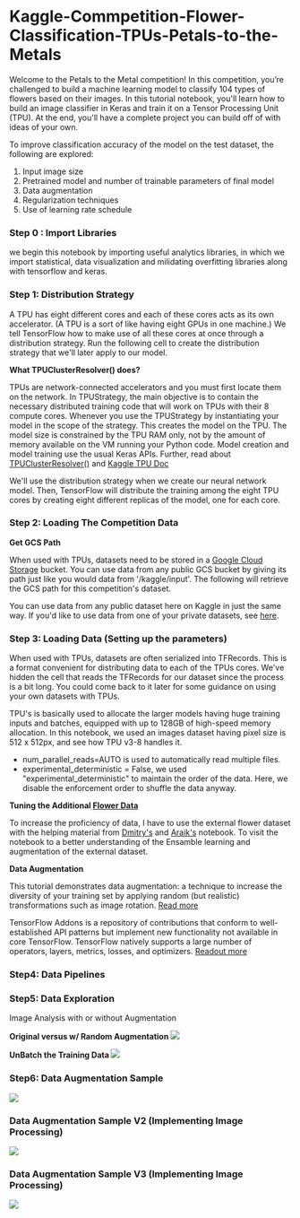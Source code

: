 # Kaggle-Commpetition-Flower-Classification-TPUs-Petals-to-the-Metals
Welcome to the Petals to the Metal competition! In this competition, you’re challenged to build a machine learning model to classify 104 types of flowers based on their images. In this tutorial notebook, you'll learn how to build an image classifier in Keras and train it on a Tensor Processing Unit (TPU). At the end, you'll have a complete project you can build off of with ideas of your own.

To improve classification accuracy of the model on the test dataset, the following are explored:

1. Input image size
2. Pretrained model and number of trainable parameters of final model
3. Data augmentation
4. Regularization techniques
5. Use of learning rate schedule

### Step 0 : Import Libraries

we begin this notebook by importing useful analytics libraries, in which we import statistical, data visualization and milidating overfitting libraries along with tensorflow and keras.

### Step 1: Distribution Strategy

A TPU has eight different cores and each of these cores acts as its own accelerator. (A TPU is a sort of like having eight GPUs in one machine.) We tell TensorFlow how to make use of all these cores at once through a distribution strategy. Run the following cell to create the distribution strategy that we'll later apply to our model.

<b> What TPUClusterResolver() does? </b>

TPUs are network-connected accelerators and you must first locate them on the network. In TPUStrategy, the main objective is to contain the necessary distributed training code that will work on TPUs with their 8 compute cores. Whenever you use the TPUStrategy by instantiating your model in the scope of the strategy. This creates the model on the TPU. The model size is constrained by the TPU RAM only, not by the amount of memory available on the VM running your Python code. Model creation and model training use the usual Keras APIs. Further, read about [TPUClusterResolver()](https://www.tensorflow.org/api_docs/python/tf/distribute/cluster_resolver/ClusterResolver) and [Kaggle TPU Doc](https://www.kaggle.com/docs/tpu)

We'll use the distribution strategy when we create our neural network model. Then, TensorFlow will distribute the training among the eight TPU cores by creating eight different replicas of the model, one for each core.

### Step 2: Loading The Competition Data

<b> Get GCS Path </b>

When used with TPUs, datasets need to be stored in a [Google Cloud Storage](https://cloud.google.com/storage/) bucket. You can use data from any public GCS bucket by giving its path just like you would data from '/kaggle/input'. The following will retrieve the GCS path for this competition's dataset.

You can use data from any public dataset here on Kaggle in just the same way. If you'd like to use data from one of your private datasets, see [here](https://www.kaggle.com/docs/tpu#tpu3pt5).

### Step 3: Loading Data (Setting up the parameters)

When used with TPUs, datasets are often serialized into TFRecords. This is a format convenient for distributing data to each of the TPUs cores. We've hidden the cell that reads the TFRecords for our dataset since the process is a bit long. You could come back to it later for some guidance on using your own datasets with TPUs.

TPU's is basically used to allocate the larger models having huge training inputs and batches, equipped with up to 128GB of high-speed memory allocation. In this notebook, we used an images dataset having pixel size is 512 x 512px, and see how TPU v3-8 handles it.

* num_parallel_reads=AUTO is used to automatically read multiple files.
* experimental_deterministic = False, we used "experimental_deterministic" to maintain the order of the data. Here, we disable the enforcement order to shuffle the data anyway.

<b> Tuning the Additional [Flower Data](https://www.kaggle.com/kirillblinov/tf-flower-photo-tfrec) </b>

To increase the proficiency of data, I have to use the external flower dataset with the helping material from [Dmitry's](https://www.kaggle.com/dmitrynokhrin/densenet201-aug-additional-data) and [Araik's](https://www.kaggle.com/atamazian/fc-ensemble-external-data-effnet-densenet) notebook. To visit the notebook to a better understanding of the Ensamble learning and augmentation of the external dataset.

<b> Data Augmentation </b>

This tutorial demonstrates data augmentation: a technique to increase the diversity of your training set by applying random (but realistic) transformations such as image rotation. [Read more](https://www.tensorflow.org/tutorials/images/data_augmentation)

TensorFlow Addons is a repository of contributions that conform to well-established API patterns but implement new functionality not available in core TensorFlow. TensorFlow natively supports a large number of operators, layers, metrics, losses, and optimizers. [Readout more](https://github.com/tensorflow/addons)

### Step4: Data Pipelines
### Step5: Data Exploration

Image Analysis with or without Augmentation

<b> Original versus w/ Random Augmentation </b>
![](/Images/1.png)

<b> UnBatch the Training Data </b>
![](/Images/2.png)

### Step6: Data Augmentation Sample

![](/Images/3.png)

### Data Augmentation Sample V2 (Implementing Image Processing)
![](/Images/4.png)

### Data Augmentation Sample V3 (Implementing Image Processing)
![](/Images/5.png)

